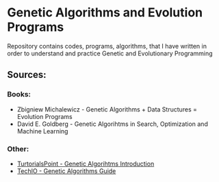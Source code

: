 # Genetic Algorithms and Evolution Programs
Repository contains codes, programs, algorithms, that I have written in order to understand and practice Genetic and Evolutionary Programming

## Sources: 
### Books: 
* Zbigniew Michalewicz - Genetic Algorithms + Data Structures = Evolution Programs
* David E. Goldberg - Genetic Algorihtms in Search, Optimization and Machine Learning
### Other:
* [TurtorialsPoint - Genetic Algorihtms Introduction](https://www.tutorialspoint.com/genetic_algorithms/genetic_algorithms_introduction.htm)
* [TechIO - Genetic Algorithms Guide](https://tech.io/playgrounds/334/genetic-algorithms/history)

